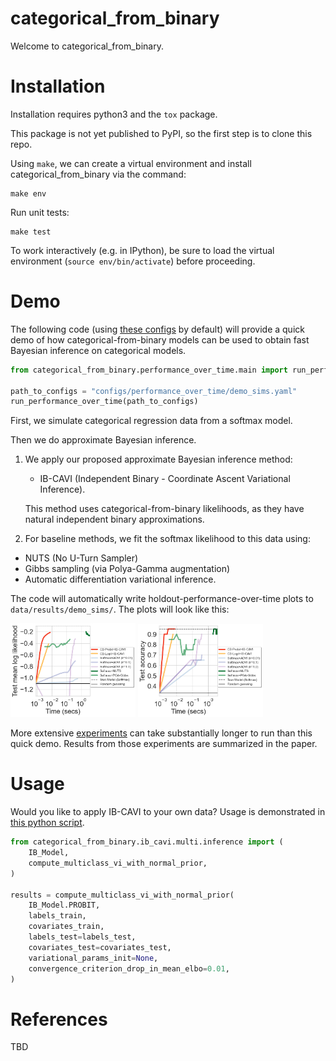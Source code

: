 # categorical\_from\_binary

Welcome to categorical\_from\_binary. 


# Installation

Installation requires python3 and the `tox` package. 

This package is not yet published to PyPI, so the first step is to clone this repo.  

Using `make`, we can create a virtual environment and install categorical\_from\_binary via the command:

```
make env
```

Run unit tests:

```
make test
```

To work interactively (e.g. in IPython), be sure to load the virtual environment (`source env/bin/activate`) before proceeding. 


# Demo
The following code (using [these configs](configs/performance_over_time/demo_sims.yaml) by default)  will provide a quick demo of how categorical-from-binary models can be used to obtain fast Bayesian inference on categorical models.  


```python
from categorical_from_binary.performance_over_time.main import run_performance_over_time

path_to_configs = "configs/performance_over_time/demo_sims.yaml"
run_performance_over_time(path_to_configs)
```

First, we simulate categorical regression data from a softmax model.  

Then we do approximate Bayesian inference.    

1. We apply our proposed approximate Bayesian inference method: 

   * IB-CAVI (Independent Binary - Coordinate Ascent Variational Inference).

   This method uses categorical-from-binary likelihoods, as they have natural independent binary approximations.  

2. For baseline methods, we fit the softmax likelihood to this data using:
 
  * NUTS (No U-Turn Sampler)
 * Gibbs sampling (via Polya-Gamma augmentation)
 * Automatic differentiation variational inference.

The code will automatically write holdout-performance-over-time plots to `data/results/demo_sims/`.  The plots will look like this:

<p float="left">
  <img src="images/test_mean_log_likelihood_show_CB_logit=True_legend=True.png" width="200" />
  <img src="images/test_accuracy_show_CB_logit=True_legend=True.png" width="200" /> 
</p>

More extensive [experiments](/src/categorical_from_binary/experiments) can take substantially longer to run than this quick demo.  Results from those experiments are summarized in the paper.

# Usage

Would you like to apply IB-CAVI to your own data?  Usage is demonstrated in [this python script](/src/categorical_from_binary/ib_cavi/multi/demo.py).  

```python
from categorical_from_binary.ib_cavi.multi.inference import (
    IB_Model,
    compute_multiclass_vi_with_normal_prior,
)

results = compute_multiclass_vi_with_normal_prior(
    IB_Model.PROBIT,
    labels_train,
    covariates_train,
    labels_test=labels_test,
    covariates_test=covariates_test,
    variational_params_init=None,
    convergence_criterion_drop_in_mean_elbo=0.01,
)
```


# References

TBD
